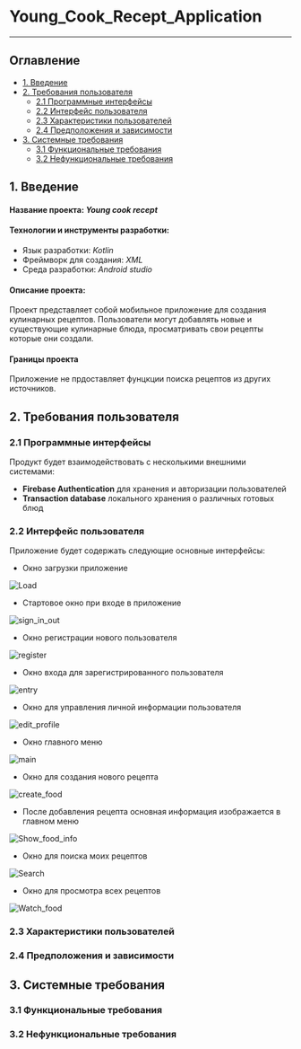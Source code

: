 # Young_Cook_Recept_Application
---

## <a id="table_of_contents">Оглавление</a>
- [1. Введение](#introduction)
- [2. Требования пользователя](#user_requirements)
    - [2.1 Программные интерфейсы](#software_interfaces)
    - [2.2 Интерфейс пользователя](#user_interfaces)
    - [2.3 Характеристики пользователей](#user_characteristic)
    - [2.4 Предположения и зависимости](#assumotion_and_dependencies)
- [3. Системные требования](#system_requirements)
    - [3.1 Функциональные требования](#functional_req)
    - [3.2 Нефункциональные требования](#nonfunctional_req)
    
## <a id="introduction">1. Введение</a>

#### __Название проекта:__ _Young cook recept_

#### __Технологии и инструменты разработки:__
- Язык разработки: _Kotlin_
- Фреймворк для создания: _XML_
- Среда разработки: _Android studio_

#### **Описание проекта:**
Проект представляет собой мобильное приложение для создания кулинарных рецептов. Пользователи могут добавлять новые и существующие кулинарные блюда, просматривать свои рецепты которые они создали.

#### **Границы проекта**
Приложение не прдоставляет фунцкции поиска рецептов из других источников.

## <a id="user_requirements">2. Требования пользователя</a>

### <a id="software_interfaces">2.1 Программные интерфейсы</a>

Продукт будет взаимодействовать с несколькими внешними системами:
- __Firebase Authentication__ для хранения и авторизации пользователей
- __Transaction database__ локального хранения о различных готовых блюд

### <a id="user_interfaces">2.2 Интерфейс пользователя</a>

Приложение будет содержать следующие основные интерфейсы:

- Окно загрузки приложение

![Load](../Mockups/photo_2024-10-12_12-29-58.jpg)

- Стартовое окно при входе в приложение

![sign_in_out](../Mockups/photo_2024-10-12_12-30-04.jpg)

- Окно регистрации нового пользователя

![register](../Mockups/photo_2024-10-12_12-30-05.jpg)

- Окно входа для зарегистрированного пользователя

![entry](../Mockups/photo_2024-10-12_12-30-06.jpg)

- Окно для управления личной информации пользователя

![edit_profile](../Mockups/photo_2024-10-12_12-30-071.jpg)

- Окно главного меню

![main](../Mockups/photo_2024-10-12_12-30-07.jpg)

- Окно для создания нового рецепта

![create_food](../Mockups/photo_2024-10-12_12-30-08.jpg)

- После добавления рецепта основная информация изображается в главном меню

![Show_food_info](../Mockups/photo_2024-10-12_12-30-09.jpg)

- Окно для поиска моих рецептов

![Search](../Mockups/photo_2024-10-12_12-30-101.jpg)

- Окно для просмотра всех рецептов

![Watch_food](../Mockups/photo_2024-10-12_12-30-10.jpg)

### <a id="user_characteristic">2.3 Характеристики пользователей</a>

### <a id="assumotion_and_dependencies">2.4 Предположения и зависимости</a>

## <a id="system_requirements">3. Системные требования</a>

### <a id="functional_req">3.1 Функциональные требования</a>

### <a id="nonfunctional_req">3.2 Нефункциональные требования</a>




